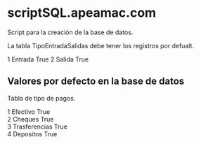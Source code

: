 # scriptSQL.apeamac.com
Script para la creación de la base de datos.

La tabla TipoEntradaSalidas debe tener los registros por defualt.

1	Entrada	True
2	Salida	True

## Valores por defecto en la base de datos

Tabla de tipo de pagos.

1	Efectivo	True \
2	Cheques	True \
3	Trasferencias	True \
4	Depositos	True 
